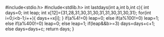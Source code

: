 #include<stdio.h>
#include<stdlib.h>
int lastdays(int a,int b,int c){
	int days=0;
	int leap;
	int x[12]={31,28,31,30,31,30,31,31,30,31,30,31};
	for(int i=0;i<b-1;i++){
		days+=x[i];
	}
	if(a%4!=0) leap=0;
	else if(a%100!=0) leap=1;
	else if(a%400!=0) leap=0;
	else leap=1;
	if(leap&&b>=3) days=days+c+1;
	else days=days+c;
	return days; 
}
